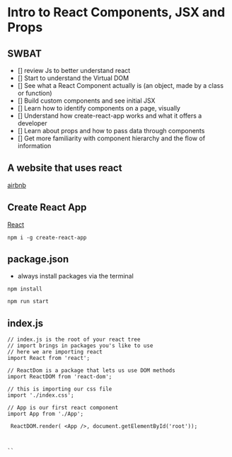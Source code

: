 # Intro to React Components, JSX and Props

## SWBAT
- [] review Js to better understand react 
- [] Start to understand the Virtual DOM
- [] See what a React Component actually is (an object, made by a class or function)
- [] Build custom components and see initial JSX
- [] Learn how to identify components on a page, visually
- [] Understand how create-react-app works and what it offers a developer
- [] Learn about props and how to pass data through components 
- [] Get more familiarity with component hierarchy and the flow of information

## A website that uses react 
[airbnb](https://www.airbnb.com/s/all?refinement_paths%5B%5D=%2Fplaylists%2F42221&last_search_session_id=5d680aa6-8cc4-43f2-9ad5-d2f4c836d528&search_type=section_navigation)

## Create React App
[React](https://reactjs.org/docs/create-a-new-react-app.html)
```
npm i -g create-react-app

```

## package.json
- always install packages via the terminal  
```
npm install 

npm run start

```

## index.js
```
// index.js is the root of your react tree
// import brings in packages you's like to use
// here we are importing react 
import React from 'react';

// ReactDom is a package that lets us use DOM methods 
import ReactDOM from 'react-dom';

// this is importing our css file
import './index.css';

// App is our first react component 
import App from './App';

 ReactDOM.render( <App />, document.getElementById('root'));



``